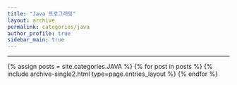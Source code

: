 ```yaml
---
title: "Java 프로그래밍"
layout: archive
permalink: categories/java
author_profile: true
sidebar_main: true
---
```

<!-- 공백이 포함되어 있는 카테고리 이름의 경우 site.categories['a b c'] 이런식으로! -->

---

{% assign posts = site.categories.JAVA %}
{% for post in posts %} {% include archive-single2.html type=page.entries_layout %} {% endfor %}

